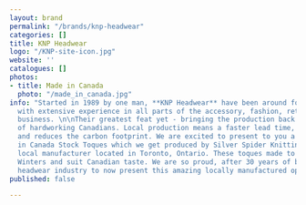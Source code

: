 ```yaml
---
layout: brand
permalink: "/brands/knp-headwear"
categories: []
title: KNP Headwear
logo: "/KNP-site-icon.jpg"
website: ''
catalogues: []
photos:
- title: Made in Canada
  photo: "/made_in_canada.jpg"
info: "Started in 1989 by one man, **KNP Headwear** have been around for 30 years,
  with extensive experience in all parts of the accessory, fashion, retail and sportswear
  business. \n\nTheir greatest feat yet - bringing the production back into the hands
  of hardworking Canadians. Local production means a faster lead time, wonderful quality,
  and reduces the carbon footprint. We are excited to present to you a line of Made
  in Canada Stock Toques which we get produced by Silver Spider Knitting, our own
  local manufacturer located in Toronto, Ontario. These toques made to survive Canadian
  Winters and suit Canadian taste. We are so proud, after 30 years of being in the
  headwear industry to now present this amazing locally manufactured option."
published: false

---
```

